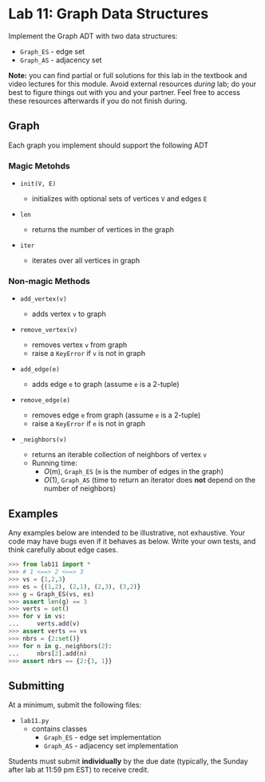 # Lab 11: Graph Data Structures

Implement the Graph ADT with two data structures:

* `Graph_ES` - edge set
* `Graph_AS` - adjacency set

**Note:** you can find partial or full solutions for this lab in the textbook and video lectures for this module. Avoid external resources *during* lab; do your best to figure things out with you and your partner. Feel free to access these resources afterwards if you do not finish during.

## Graph

Each graph you implement should support the following ADT

### Magic Metohds

* `init(V, E)`
   * initializes with optional sets of vertices `V` and edges `E`

* `len`
   * returns the number of vertices in the graph

* `iter`
   * iterates over all vertices in graph

### Non-magic Methods 

* `add_vertex(v)`
   * adds vertex `v` to graph

* `remove_vertex(v)`
   * removes vertex `v` from graph
   * raise a `KeyError` if `v` is not in graph

* `add_edge(e)`
   * adds edge `e` to graph (assume `e` is a 2-tuple)

* `remove_edge(e)`
   * removes edge `e` from graph (assume `e` is a 2-tuple)
   * raise a `KeyError` if `e` is not in graph

* `_neighbors(v)`
   * returns an iterable collection of neighbors of vertex `v`
   * Running time:
      * _O_(m), `Graph_ES` (`m` is the number of edges in the graph)
      * _O_(1), `Graph_AS` (time to return an iterator does **not** depend on the number of neighbors)

## Examples

Any examples below are intended to be illustrative, not exhaustive. Your code may have bugs even if it behaves as below. Write your own tests, and think carefully about edge cases.

```python
>>> from lab11 import *
>>> # 1 <==> 2 <==> 3
>>> vs = {1,2,3}
>>> es = {(1,2), (2,1), (2,3), (3,2)}
>>> g = Graph_ES(vs, es)
>>> assert len(g) == 3
>>> verts = set()
>>> for v in vs:
...     verts.add(v)
>>> assert verts == vs
>>> nbrs = {2:set()}
>>> for n in g._neighbors(2):
...     nbrs[2].add(n)
>>> assert nbrs == {2:{3, 1}}
```

## Submitting

At a minimum, submit the following files:

   * `lab11.py`
      * contains classes
         * `Graph_ES` - edge set implementation
         * `Graph_AS` - adjacency set implementation

Students must submit **individually** by the due date (typically, the Sunday after lab at 11:59 pm EST) to receive credit.